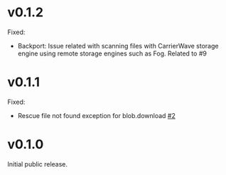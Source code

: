 # v0.1.2

Fixed:

- Backport: Issue related with scanning files with CarrierWave storage engine using remote storage engines such as Fog.
  Related to #9


# v0.1.1

Fixed:

- Rescue file not found exception for blob.download [#2](https://github.com/mainio/ratonvirus/pull/2)

# v0.1.0

Initial public release.
